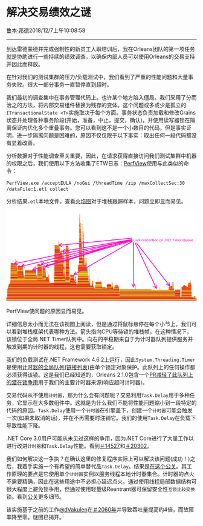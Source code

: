 # 解决交易绩效之谜

[鲁本·邦德](https://github.com/ReubenBond)2018/12/7上午10:08:58

* * *

到达雷德蒙德并完成强制性的新员工入职培训后，我在Orleans团队的第一项任务就是协助进行一些持续的绩效调查，以确保内部人员可以使用Orleans的交易支持并因此而释放。

在针对我们的测试集群的压力/负载测试中，我们看到了严重的性能问题和大量事务失败。很大一部分事务一直暂停直到超时。

我们最初的调查集中在事务管理代码上。也许某个地方陷入僵局。我们采用了分而治之的方法，将内部交易组件替换为残存的变体。这个问题或多或少是孤立的`ITransactionalState <T>`实施取决于每个方面。事务状态负责加载和修改Grains状态并处理各种事务阶段(开始，准备，中止，提交，确认)，并使用读写器锁在隔离保证内优化多个重叠事务。您可以看到这不是一个小数目的代码，但是事实证明，进一步隔离问题是困难的，原因不仅仅限于以下事实：取出任何一段代码都没有显着改善。

分析数据对于性能调查至关重要，因此，在请求获得直接访问我们测试集群中机器的权限之后，我们使用以下方法收集了ETW日志：[PerfView](https://github.com/Microsoft/perfview)使用与此类似的命令：

```
PerfView.exe /acceptEULA /noGui /threadTime /zip /maxCollectSec:30 /dataFile:1.etl collect
```

分析结果`.etl`本地文件，查看[火焰图](http://www.brendangregg.com/flamegraphs.html)对于堆栈跟踪样本，问题立即显而易见。

[![Flame graph showing lock contention on the .NET Timer Queue](media/2018/12/lock_contention_small.png)](media/2018/12/lock_contention2.png)

PerfView使问题的原因显而易见。

详细信息太小而无法在该视图上阅读，但是通过将鼠标悬停在每个小节上，我们可以看到堆栈框架代表哪种方法。箭头指向CPU等待锁的堆栈帧，在这种情况下，该锁位于全局.NET Timer队列中。向右的平稳期来自于为计时器队列提供服务并触发到期的计时器的线程，这也需要获取锁定。

我们的负载测试在.NET Framework 4.6.2上运行，因此`System.Threading.Timer`是使用[计时器的全局队列(链接列表)](https://referencesource.microsoft.com/#mscorlib/system/threading/timer.cs,208ff87939c84fe3)由单个锁定对象保护。此队列上的任何操作都必须获得该锁。这是我们已经知道的，Orleans 2.1.0包含一个[PR减轻了此队列上的潜在锁争用](https://github.com/dotnet/orleans/pull/4399)用于我们的主要计时器来源(响应超时计时器)。

交易代码从不使用`计时器`，那为什么会有问题呢？交易利用`Task.Delay`用于多种任务，它显示在大多数组件中。这就是为什么我们不能将性能问题缩小到一段特定的代码的原因。`Task.Delay`使用一个`计时器`在引擎盖下，创建一个`计时器`可能会触发一次(如果未取消的话)，并在不再需要时注销它。我们的使用`Task.Delay`在负载下导致性能下降。

.NET Core 3.0用户可能从未见过这样的争用，因为.NET Core进行了大量工作以进行改进`计时器`和`Task.Delay`性能。看到[＃14527](https://github.com/dotnet/coreclr/pull/14527)和[＃20302](https://github.com/dotnet/coreclr/pull/20302)。

我们如何解决这一争执？在确认这里的修复程序实际上可以解决该问题(成功！)之后，我着手实施一个有希望的简单替代品`Task.Delay`。结果是[在这个公关](https://github.com/dotnet/orleans/pull/5201)。其工作原理的要点是它使用单个`计时器`实例以服务线程本地计时器集合。计时器的点火不需要精确，因此在这些用途中不必担心延迟点火。通过使用线程局部数据结构可很大程度上避免锁争用，但通过使用轻量级Reentrant器可保留安全性`互锁比较交换`锁。看到[公关](https://github.com/dotnet/orleans/pull/5201)更多细节。

该实施基于之前的工作[@dVakulen](https://github.com/dVakulen)在[＃2060年](https://github.com/dotnet/orleans/pull/2060/files#diff-a694ce799337a9585c6bb404e7ca2339)并导致吞吐量提高约4倍，而故障率降至零。谜团已揭开。
